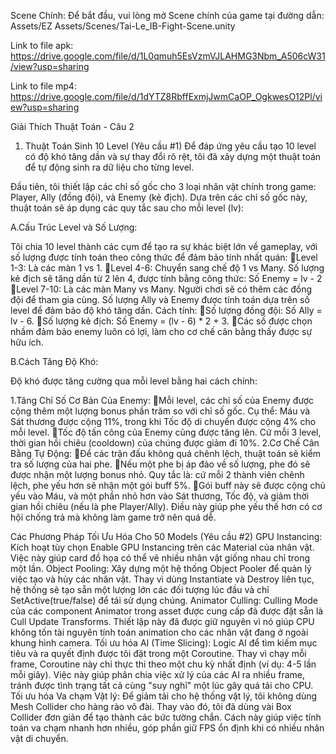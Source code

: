Scene Chính: Để bắt đầu, vui lòng mở Scene chính của game tại đường dẫn:
Assets/EZ Assets/Scenes/Tai-Le_IB-Fight-Scene.unity

Link to file apk:
https://drive.google.com/file/d/1L0qmuh5EsVzmVJLAHMG3Nbm_A506cW31/view?usp=sharing

Link to file mp4:
https://drive.google.com/file/d/1dYTZ8RbffExmjJwmCaOP_OgkwesO12Pl/view?usp=sharing


Giải Thích Thuật Toán - Câu 2
1. Thuật Toán Sinh 10 Level (Yêu cầu #1)
Để đáp ứng yêu cầu tạo 10 level có độ khó tăng dần và sự thay đổi rõ rệt, tôi đã xây dựng một thuật toán để tự động sinh ra dữ liệu cho từng level.

Đầu tiên, tôi thiết lập các chỉ số gốc cho 3 loại nhân vật chính trong game: Player, Ally (đồng đội), và Enemy (kẻ địch). Dựa trên các chỉ số gốc này, thuật toán sẽ áp dụng các quy tắc sau cho mỗi level (lv):

A.Cấu Trúc Level và Số Lượng:

Tôi chia 10 level thành các cụm để tạo ra sự khác biệt lớn về gameplay, với số lượng được tính toán theo công thức để đảm bảo tính nhất quán:
Level 1-3: Là các màn 1 vs 1.
Level 4-6: Chuyển sang chế độ 1 vs Many. Số lượng kẻ địch sẽ tăng dần từ 2 lên 4, được tính bằng công thức: Số Enemy = lv - 2
Level 7-10: Là các màn Many vs Many. Người chơi sẽ có thêm các đồng đội để tham gia cùng. Số lượng Ally và Enemy được tính toán dựa trên số level để đảm bảo độ khó tăng dần. Cách tính:
Số lượng đồng đội: Số Ally = lv - 6.
Số lượng kẻ địch: Số Enemy = (lv - 6) * 2 + 3.
Các số được chọn nhầm đảm bảo enemy luôn có lợi, làm cho cơ chế cân bằng thấy được sự hữu ích.

B.Cách Tăng Độ Khó:

Độ khó được tăng cường qua mỗi level bằng hai cách chính:

1.Tăng Chỉ Số Cơ Bản Của Enemy:	
Mỗi level, các chỉ số của Enemy được cộng thêm một lượng bonus phần trăm so với chỉ số gốc. Cụ thể: Máu và Sát thương được cộng 11%, trong khi Tốc độ di chuyển được cộng 4% cho mỗi level.
Tốc độ tấn công của Enemy cũng được tăng lên. Cứ mỗi 3 level, thời gian hồi chiêu (cooldown) của chúng được giảm đi 10%.
2.Cơ Chế Cân Bằng Tự Động:
Để các trận đấu không quá chênh lệch, thuật toán sẽ kiểm tra số lượng của hai phe.
Nếu một phe bị áp đảo về số lượng, phe đó sẽ được nhận một lượng bonus nhỏ. Quy tắc là: cứ mỗi 2 thành viên chênh lệch, phe yếu hơn sẽ nhận một gói buff 5%.
Gói buff này sẽ được cộng chủ yếu vào Máu, và một phần nhỏ hơn vào Sát thương, Tốc độ, và giảm thời gian hồi chiêu (nếu là phe Player/Ally). Điều này giúp phe yếu thế hơn có cơ hội chống trả mà không làm game trở nên quá dễ.


Các Phương Pháp Tối Ưu Hóa Cho 50 Models (Yêu cầu #2)
GPU Instancing:
Kích hoạt tùy chọn Enable GPU Instancing trên các Material của nhân vật. Việc này giúp card đồ họa có thể vẽ nhiều nhân vật giống nhau chỉ trong một lần.
Object Pooling:
Xây dựng một hệ thống Object Pooler để quản lý việc tạo và hủy các nhân vật. Thay vì dùng Instantiate và Destroy liên tục, hệ thống sẽ tạo sẵn một lượng lớn các đối tượng lúc đầu và chỉ SetActive(true/false) để tái sử dụng chúng. 
Animator Culling:
Culling Mode của các component Animator trong asset được cung cấp đã được đặt sẵn là Cull Update Transforms. Thiết lập này đã được giữ nguyên vì nó giúp CPU không tốn tài nguyên tính toán animation cho các nhân vật đang ở ngoài khung hình camera.
Tối ưu hóa AI (Time Slicing):
Logic AI để tìm kiếm mục tiêu và ra quyết định được tôi đặt trong một Coroutine. Thay vì chạy mỗi frame, Coroutine này chỉ thực thi theo một chu kỳ nhất định (ví dụ: 4-5 lần mỗi giây). Việc này giúp phân chia việc xử lý của các AI ra nhiều frame, tránh được tình trạng tất cả cùng "suy nghĩ" một lúc gây quá tải cho CPU.
Tối ưu hóa Va chạm Vật lý:
Để giảm tải cho hệ thống vật lý, tôi không dùng Mesh Collider cho hàng rào võ đài. Thay vào đó, tôi đã dùng vài Box Collider đơn giản để tạo thành các bức tường chắn. Cách này giúp việc tính toán va chạm nhanh hơn nhiều, góp phần giữ FPS ổn định khi có nhiều nhân vật di chuyển.
